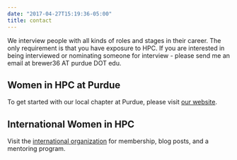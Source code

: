```yaml
---
date: "2017-04-27T15:19:36-05:00"
title: contact
---
```


We interview people with all kinds of roles and stages in their career. The only requirement is that you have exposure to HPC. If you are interested in being interviewed or nominating someone for interview - please send me an email at brewer36 AT purdue DOT edu. 

## Women in HPC at Purdue

To get started with our local chapter at Purdue, please visit [our website](https://www.rcac.purdue.edu/whpc).

## International Women in HPC

Visit the [international organization](https://womeninhpc.org/) for membership, blog posts, and a mentoring program.

